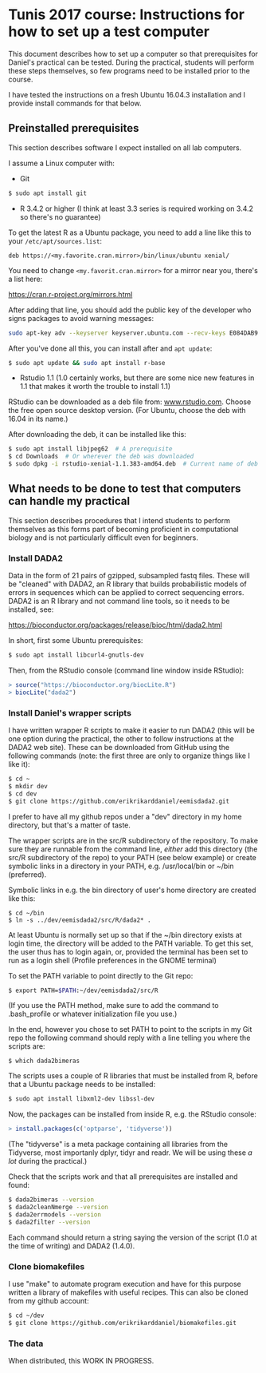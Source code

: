 # Tunis 2017 course: Instructions for how to set up a test computer

This document describes how to set up a computer so that prerequisites for
Daniel's practical can be tested. During the practical, students will perform
these steps themselves, so few programs need to be installed prior to the
course.

I have tested the instructions on a fresh Ubuntu 16.04.3 installation and I
provide install commands for that below.

## Preinstalled prerequisites

This section describes software I expect installed on all lab computers.

I assume a Linux computer with:

* Git

```bash
$ sudo apt install git
```

* R 3.4.2 or higher (I think at least 3.3 series is required
  working on 3.4.2 so there's no guarantee)
  
To get the latest R as a Ubuntu package, you need to add a line like this to
your `/etc/apt/sources.list`:

```
deb https://<my.favorite.cran.mirror>/bin/linux/ubuntu xenial/
```

You need to change `<my.favorit.cran.mirror>` for a mirror near you, there's a list here:

https://cran.r-project.org/mirrors.html

After adding that line, you should add the public key of the developer who signs
packages to avoid warning messages:

```bash
sudo apt-key adv --keyserver keyserver.ubuntu.com --recv-keys E084DAB9
```

After you've done all this, you can install after and `apt update`:

```bash
$ sudo apt update && sudo apt install r-base
```

* Rstudio 1.1 (1.0 certainly works, but there are some nice new features in 1.1
  that makes it worth the trouble to install 1.1)

RStudio can be downloaded as a deb file from: www.rstudio.com. Choose the free
open source desktop version. (For Ubuntu, choose the deb with 16.04 in its
name.)

After downloading the deb, it can be installed like this:

```bash
$ sudo apt install libjpeg62  # A prerequisite
$ cd Downloads  # Or wherever the deb was downloaded
$ sudo dpkg -i rstudio-xenial-1.1.383-amd64.deb  # Current name of deb
```

## What needs to be done to test that computers can handle my practical

This section describes procedures that I intend students to perform themselves
as this forms part of becoming proficient in computational biology and is not
particularly difficult even for beginners.

### Install DADA2

Data in the form of 21 pairs of gzipped, subsampled fastq files. These will be
"cleaned" with DADA2, an R library that builds probabilistic models of errors in
sequences which can be applied to correct sequencing errors. DADA2 is an R
library and not command line tools, so it needs to be installed, see:

  https://bioconductor.org/packages/release/bioc/html/dada2.html

In short, first some Ubuntu prerequisites:

```bash
$ sudo apt install libcurl4-gnutls-dev
```

Then, from the RStudio console (command line window inside RStudio):

```R
> source("https://bioconductor.org/biocLite.R")
> biocLite("dada2")
```

### Install Daniel's wrapper scripts

I have written wrapper R scripts to make it easier to run DADA2 (this will be
one option during the practical, the other to follow instructions at the DADA2
web site). These can be downloaded from GitHub using the following commands
(note: the first three are only to organize things like I like it):

```bash
$ cd ~
$ mkdir dev
$ cd dev
$ git clone https://github.com/erikrikarddaniel/eemisdada2.git
```

I prefer to have all my github repos under a "dev" directory in my home
directory, but that's a matter of taste.

The wrapper scripts are in the src/R subdirectory of the repository. To make
sure they are runnable from the command line, *either* add this directory (the
src/R subdirectory of the repo) to your PATH (see below example) or create
symbolic links in a directory in your PATH, e.g. /usr/local/bin or ~/bin
(preferred).

Symbolic links in e.g. the bin directory of user's home directory are created
like this:

```
$ cd ~/bin
$ ln -s ../dev/eemisdada2/src/R/dada2* .
```

At least Ubuntu is normally set up so that if the ~/bin directory exists at
login time, the directory will be added to the PATH variable. To get this set,
the user thus has to login again, or, provided the terminal has been set to run
as a login shell (Profile preferences in the GNOME terminal)

To set the PATH variable to point directly to the Git repo:

```bash
$ export PATH=$PATH:~/dev/eemisdada2/src/R
```

(If you use the PATH method, make sure to add the command to .bash_profile or
whatever initialization file you use.)

In the end, however you chose to set PATH to point to the scripts in my Git repo
the following command should reply with a line telling you where the scripts
are:

```
$ which dada2bimeras
```

The scripts uses a couple of R libraries that must be installed from R, before that
a Ubuntu package needs to be installed:

```bash
$ sudo apt install libxml2-dev libssl-dev
```

Now, the packages can be installed from inside R, e.g. the RStudio console:

```R
> install.packages(c('optparse', 'tidyverse'))
```

(The "tidyverse" is a meta package containing all libraries from the Tidyverse,
most importanly dplyr, tidyr and readr. We will be using these *a lot* during
the practical.)

Check that the scripts work and that all prerequisites are installed and found:

```bash
$ dada2bimeras --version
$ dada2cleanNmerge --version
$ dada2errmodels --version
$ dada2filter --version
```

Each command should return a string saying the version of the script (1.0 at the
time of writing) and DADA2 (1.4.0).

### Clone biomakefiles

I use "make" to automate program execution and have for this purpose written a
library of makefiles with useful recipes. This can also be cloned from my github
account:

```bash
$ cd ~/dev
$ git clone https://github.com/erikrikarddaniel/biomakefiles.git
```

### The data

When distributed, this WORK IN PROGRESS.
